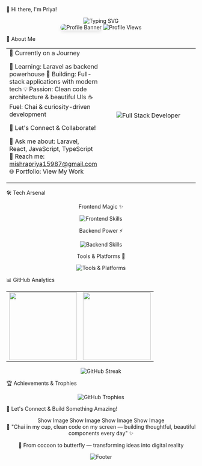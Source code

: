 🦋 Hi there, I'm Priya!
<div align="center">
  <img src="https://readme-typing-svg.herokuapp.com/?font=Fira+Code&size=32&duration=2800&pause=2000&color=A855F7&center=true&vCenter=true&width=940&lines=Full+Stack+Developer+%F0%9F%9A%80;Laravel+%7C+React+%7C+TypeScript;Building+Beautiful+Digital+Experiences+%E2%9C%A8" alt="Typing SVG" />
</div>
<div align="center">
  <img src="https://github.com/user-attachments/assets/a96549fe-8966-472e-b952-616f3a6bcf63" alt="Profile Banner" style="border-radius: 15px; box-shadow: 0 4px 8px rgba(0,0,0,0.1);" />
  <img src="https://komarev.com/ghpvc/?username=priyakumari1209&label=Profile%20views&color=blueviolet&style=for-the-badge" alt="Profile Views" />
</div>


🌟 About Me
<table style="border-collapse: collapse; border: none;">
<tr>
<td style="border: none;" width="50%">
🚀 Currently on a Journey

🌱 Learning: Laravel as backend powerhouse
🔭 Building: Full-stack applications with modern tech
💡 Passion: Clean code architecture & beautiful UIs
☕ Fuel: Chai & curiosity-driven development

🎯 Let's Connect & Collaborate!

💬 Ask me about: Laravel, React, JavaScript, TypeScript
📧 Reach me: mishrapriya15987@gmail.com
🌐 Portfolio: View My Work

</td>
<td style="border: none; text-align: center;" width="50%">
<img src="https://fiverr-res.cloudinary.com/images/t_main1,q_auto,f_auto,q_auto,f_auto/gigs/284615870/original/433e5854b95346083a296bf619257f067271e0e0/be-your-full-stack-developer-react-nextjs-laravel-nodejs.png" alt="Full Stack Developer" />
</td>
</tr>
</table>

🛠️ Tech Arsenal
<div align="center">
Frontend Magic ✨
<p>
  <img src="https://skillicons.dev/icons?i=html,css,js,ts,react,nextjs,materialui,tailwind" alt="Frontend Skills" />
</p>
Backend Power ⚡
<p>
  <img src="https://skillicons.dev/icons?i=php,laravel,nodejs,mysql,postgresql,mongodb" alt="Backend Skills" />
</p>
Tools & Platforms 🔧
<p>
  <img src="https://skillicons.dev/icons?i=git,github,vscode,figma,vercel,docker" alt="Tools & Platforms" />
</p>
</div>

📊 GitHub Analytics
<div align="center">
  <table>
    <tr>
      <td>
        <img height="180em" src="https://github-readme-stats.vercel.app/api?username=priyakumari1209&show_icons=true&theme=tokyonight&include_all_commits=true&count_private=true&hide_border=true"/>
      </td>
      <td>
        <img height="180em" src="https://github-readme-stats.vercel.app/api/top-langs/?username=priyakumari1209&layout=compact&langs_count=8&theme=tokyonight&hide_border=true"/>
      </td>
    </tr>
  </table>
</div>
<div align="center">
  <img src="https://github-readme-streak-stats.herokuapp.com/?user=priyakumari1209&theme=tokyonight&hide_border=true" alt="GitHub Streak" />
</div>

🏆 Achievements & Trophies
<div align="center">
  <img src="https://github-profile-trophy.vercel.app/?username=priyakumari1209&theme=tokyonight&no-frame=true&no-bg=true&margin-w=4&row=1" alt="GitHub Trophies" />
</div>

🤝 Let's Connect & Build Something Amazing!
<div align="center">
Show Image
Show Image
Show Image
Show Image
</div>

<div align="center">
💫 "Chai in my cup, clean code on my screen — building thoughtful, beautiful components every day" ✨

🦋 From cocoon to butterfly — transforming ideas into digital reality
</div>

<div align="center">
  <img src="https://capsule-render.vercel.app/api?type=waving&color=gradient&customColorList=6,11,20&height=100&section=footer&reversal=false&textBg=false" alt="Footer" />
</div>
